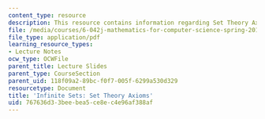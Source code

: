 ```yaml
---
content_type: resource
description: This resource contains information regarding Set Theory Axioms (PDF).
file: /media/courses/6-042j-mathematics-for-computer-science-spring-2015/767636d33beebea5ce8ec4e96af388af_MIT6_042JS15_theroyaxioms.pdf
file_type: application/pdf
learning_resource_types:
- Lecture Notes
ocw_type: OCWFile
parent_title: Lecture Slides
parent_type: CourseSection
parent_uid: 118f09a2-89bc-f0f7-005f-6299a530d329
resourcetype: Document
title: 'Infinite Sets: Set Theory Axioms'
uid: 767636d3-3bee-bea5-ce8e-c4e96af388af
---
```


